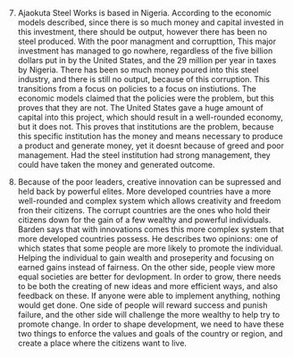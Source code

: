   7. Ajaokuta Steel Works is based in Nigeria. According to the economic models described, since there is so much money and capital invested in this investment, there should be output, however there has been no steel produced. With the poor managment and corrupttion, This major investment has managed to go nowhere, regardless of the five billion dollars put in by the United States, and the 29 million per year in taxes by Nigeria. There has been so much money poured into this steel industry, and there is still no output, because of this corruption. This transitions from a focus on policies to a focus on instiutions. The economic models claimed that the policies were the problem, but this proves that they are not. The United States gave a huge amount of capital into this project, which should result in a well-rounded economy, but it does not. This proves that institutions are the problem, because this specific institution has the money and means necessary to produce a product and generate money, yet it doesnt because of greed and poor management. Had the steel institution had strong management, they could have taken the money and generated outcome. 

  6. Because of the poor leaders, creative innovation can be supressed and held back by powerful elites. More developed countries have a more well-rounded and complex system which allows creativity and freedom fron their citizens. The corrupt countries are the ones who hold their citizens down for the gain of a few wealthy and powerful individuals. Barden says that with innovations comes this more complex system that more developed countries possess. He describes two opinions: one of which states that some people are more likely to promote the individual. Helping the individual to gain wealth and proseperity and focusing on earned gains instead of fairness. On the other side, people view more equal societies are better for devlopment. In order to grow, there needs to be both the creating of new ideas and more efficient ways, and also feedback on these. If anyone were able to implement anything, nothing would get done. One side of people will reward success and punish failure, and the other side will challenge the more wealthy to help try to promote change. In order to shape development, we need to have these two things to enforce the values and goals of the country or region, and create a place where the citizens want to live. 
